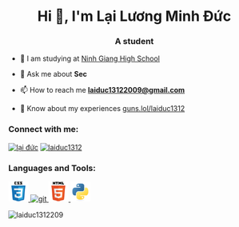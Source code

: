 <h1 align="center">Hi 👋, I'm Lại Lương Minh Đức</h1>
<h3 align="center">A student</h3>

- 🔭 I am studying at [Ninh Giang High School](https://www.facebook.com/NGHD123)

- 💬 Ask me about **Sec**

- 📫 How to reach me **laiduc13122009@gmail.com**

- 📄 Know about my experiences [guns.lol/laiduc1312](guns.lol/laiduc1312)

<h3 align="left">Connect with me:</h3>
<p align="left">
<a href="https://fb.com/lại đức" target="blank"><img align="center" src="https://raw.githubusercontent.com/rahuldkjain/github-profile-readme-generator/master/src/images/icons/Social/facebook.svg" alt="lại đức" height="30" width="40" /></a>
<a href="https://discord.gg/laiduc1312" target="blank"><img align="center" src="https://raw.githubusercontent.com/rahuldkjain/github-profile-readme-generator/master/src/images/icons/Social/discord.svg" alt="laiduc1312" height="30" width="40" /></a>
</p>

<h3 align="left">Languages and Tools:</h3>
<p align="left"> <a href="https://www.w3schools.com/css/" target="_blank" rel="noreferrer"> <img src="https://raw.githubusercontent.com/devicons/devicon/master/icons/css3/css3-original-wordmark.svg" alt="css3" width="40" height="40"/> </a> <a href="https://git-scm.com/" target="_blank" rel="noreferrer"> <img src="https://www.vectorlogo.zone/logos/git-scm/git-scm-icon.svg" alt="git" width="40" height="40"/> </a> <a href="https://www.w3.org/html/" target="_blank" rel="noreferrer"> <img src="https://raw.githubusercontent.com/devicons/devicon/master/icons/html5/html5-original-wordmark.svg" alt="html5" width="40" height="40"/> </a> <a href="https://www.python.org" target="_blank" rel="noreferrer"> <img src="https://raw.githubusercontent.com/devicons/devicon/master/icons/python/python-original.svg" alt="python" width="40" height="40"/> </a> </p>

<p><img align="center" src="https://github-readme-stats.vercel.app/api/top-langs?username=laiduc1312209&show_icons=true&locale=en&layout=compact" alt="laiduc1312209" /></p>

